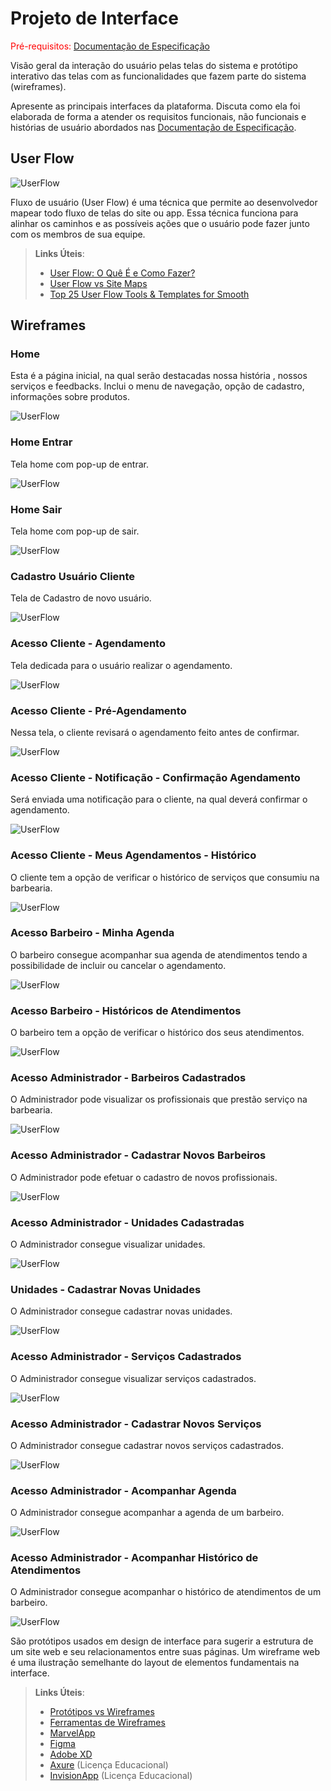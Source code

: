 
# Projeto de Interface

<span style="color:red">Pré-requisitos: <a href="2-Especificação do Projeto.md"> Documentação de Especificação</a></span>

Visão geral da interação do usuário pelas telas do sistema e protótipo interativo das telas com as funcionalidades que fazem parte do sistema (wireframes).

 Apresente as principais interfaces da plataforma. Discuta como ela foi elaborada de forma a atender os requisitos funcionais, não funcionais e histórias de usuário abordados nas <a href="2-Especificação do Projeto.md"> Documentação de Especificação</a>.

## User Flow

![UserFlow](img/USERFLOW_BARBER_APP.jpg)

Fluxo de usuário (User Flow) é uma técnica que permite ao desenvolvedor mapear todo fluxo de telas do site ou app. Essa técnica funciona para alinhar os caminhos e as possíveis ações que o usuário pode fazer junto com os membros de sua equipe.

> **Links Úteis**:
> - [User Flow: O Quê É e Como Fazer?](https://medium.com/7bits/fluxo-de-usu%C3%A1rio-user-flow-o-que-%C3%A9-como-fazer-79d965872534)
> - [User Flow vs Site Maps](http://designr.com.br/sitemap-e-user-flow-quais-as-diferencas-e-quando-usar-cada-um/)
> - [Top 25 User Flow Tools & Templates for Smooth](https://www.mockplus.com/blog/post/user-flow-tools)


## Wireframes

### Home
Esta é a página inicial, na qual serão destacadas nossa história , nossos serviços e feedbacks. Inclui o menu de navegação, opção de cadastro, informações sobre produtos.

![UserFlow](img/HOMEPAGE.jpg)

### Home Entrar
Tela home com pop-up de entrar.

![UserFlow](img/HOMEPAGE_ENTRAR.jpg)

### Home Sair
Tela home com pop-up de sair.

![UserFlow](img/HOMEPAGE_SAIR.jpg)

### Cadastro Usuário Cliente
Tela de Cadastro de novo usuário.

![UserFlow](img/CADASTRO_USUARIO_CLIENTE.jpg)

### Acesso Cliente - Agendamento 
Tela dedicada para o usuário realizar o agendamento. 

![UserFlow](img/CLIENTE_AGENDAR.jpg)

### Acesso Cliente - Pré-Agendamento 
Nessa tela, o cliente revisará o agendamento feito antes de confirmar. 

![UserFlow](img/CLIENTE_PREAGENDAMENTO.jpg)

### Acesso Cliente - Notificação - Confirmação Agendamento
Será enviada uma notificação para o cliente, na qual deverá confirmar o agendamento. 

![UserFlow](img/CLIENTE_NOTIFICACAO_AGENDAMENTO.jpg)

### Acesso Cliente - Meus Agendamentos - Histórico
O cliente tem a opção de verificar o histórico de serviços que consumiu na barbearia. 

![UserFlow](img/CLIENTE_MEUS_ATENDIMENTOS.jpg)


### Acesso Barbeiro - Minha Agenda
O barbeiro consegue acompanhar sua agenda de atendimentos tendo a possibilidade de incluir ou cancelar o agendamento.

![UserFlow](img/BARBEIRO_AGENDA.jpg)


### Acesso Barbeiro - Históricos de Atendimentos
O barbeiro tem a opção de verificar o histórico dos seus atendimentos.

![UserFlow](img/BARBEIRO_HIST_ATENDIMENTOS.jpg)

### Acesso Administrador - Barbeiros Cadastrados
O Administrador pode visualizar os profissionais que prestão serviço na barbearia.

![UserFlow](img/ADM_BARBEIRO.jpg)

### Acesso Administrador - Cadastrar Novos Barbeiros
O Administrador pode efetuar o cadastro de novos profissionais.

![UserFlow](img/ADM_BARBEIRO_CADASTRO.jpg)

### Acesso Administrador - Unidades Cadastradas
O Administrador consegue visualizar unidades.

![UserFlow](img/ADM_UNIDADE.jpg)

### Unidades - Cadastrar Novas Unidades
O Administrador consegue cadastrar novas unidades.

![UserFlow](img/ADM_UNIDADE_CADASTRO.jpg)

### Acesso Administrador - Serviços Cadastrados
O Administrador consegue visualizar serviços cadastrados.

![UserFlow](img/ADM_SERVICO.jpg)

### Acesso Administrador - Cadastrar Novos Serviços
O Administrador consegue cadastrar novos serviços cadastrados.

![UserFlow](img/ADM_SERVICO_CADASTRO.jpg)

### Acesso Administrador - Acompanhar Agenda
O Administrador consegue acompanhar a agenda de um barbeiro.

![UserFlow](img/ADM_AGENDA_ATENDIMENTO.jpg)

### Acesso Administrador - Acompanhar Histórico de Atendimentos
O Administrador consegue acompanhar o histórico de atendimentos de um barbeiro.

![UserFlow](img/ADM_HIST_ATENDIMENTOS.jpg)


São protótipos usados em design de interface para sugerir a estrutura de um site web e seu relacionamentos entre suas páginas. Um wireframe web é uma ilustração semelhante do layout de elementos fundamentais na interface.
 
> **Links Úteis**:
> - [Protótipos vs Wireframes](https://www.nngroup.com/videos/prototypes-vs-wireframes-ux-projects/)
> - [Ferramentas de Wireframes](https://rockcontent.com/blog/wireframes/)
> - [MarvelApp](https://marvelapp.com/developers/documentation/tutorials/)
> - [Figma](https://www.figma.com/)
> - [Adobe XD](https://www.adobe.com/br/products/xd.html#scroll)
> - [Axure](https://www.axure.com/edu) (Licença Educacional)
> - [InvisionApp](https://www.invisionapp.com/) (Licença Educacional)
